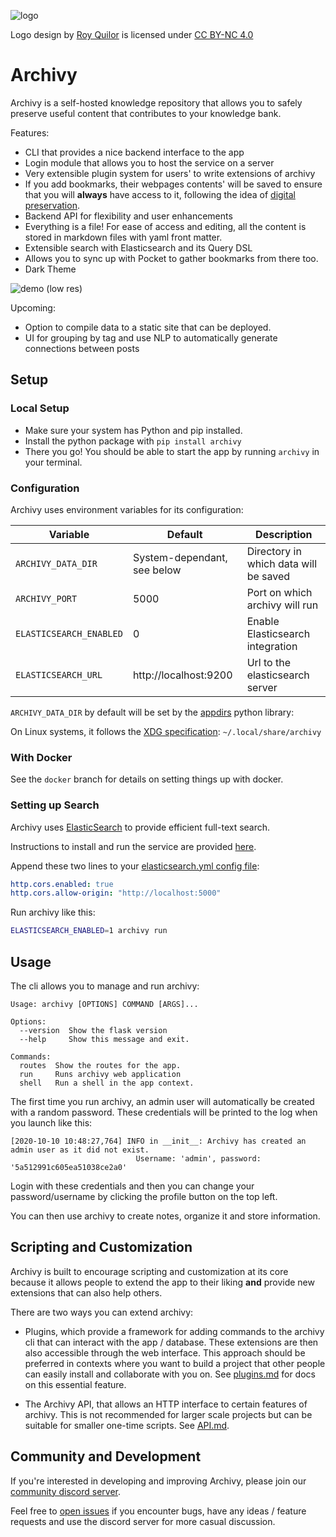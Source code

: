 
![logo](https://github.com/Uzay-G/archivy/raw/master/logo.png)

Logo design by [Roy Quilor](https://www.quilor.com/) is licensed under [CC BY-NC 4.0](https://creativecommons.org/licenses/by-nc/4.0)

# Archivy

Archivy is a self-hosted knowledge repository that allows you to safely preserve useful content that contributes to your knowledge bank.

Features:

- CLI that provides a nice backend interface to the app
- Login module that allows you to host the service on a server
- Very extensible plugin system for users' to write extensions of archivy
- If you add bookmarks, their webpages contents' will be saved to ensure that you will **always** have access to it, following the idea of [digital preservation](https://jeffhuang.com/designed_to_last/).
- Backend API for flexibility and user enhancements
- Everything is a file! For ease of access and editing, all the content is stored in markdown files with yaml front matter.
- Extensible search with Elasticsearch and its Query DSL
- Allows you to sync up with Pocket to gather bookmarks from there too.
- Dark Theme


![demo (low res)](https://github.com/Uzay-G/archivy/raw/master/archivy.gif)


Upcoming:

- Option to compile data to a static site that can be deployed.
- UI for grouping by tag and use NLP to automatically generate connections between posts

## Setup

### Local Setup

- Make sure your system has Python and pip installed.
- Install the python package with `pip install archivy`
- There you go! You should be able to start the app by running `archivy` in your terminal.

### Configuration

Archivy uses environment variables for its configuration:

| Variable                | Default                     | Description                           |
|-------------------------|-----------------------------|---------------------------------------|
| `ARCHIVY_DATA_DIR`      | System-dependant, see below | Directory in which data will be saved |
| `ARCHIVY_PORT`          | 5000                        | Port on which archivy will run        |
| `ELASTICSEARCH_ENABLED` | 0                           | Enable Elasticsearch integration      |
| `ELASTICSEARCH_URL`     | http://localhost:9200       | Url to the elasticsearch server       |


`ARCHIVY_DATA_DIR` by default will be set by the
[appdirs](https://pypi.org/project/appdirs/) python library:

On Linux systems, it follows the [XDG
specification](https://specifications.freedesktop.org/basedir-spec/basedir-spec-latest.html):
`~/.local/share/archivy`


### With Docker

See the `docker` branch for details on setting things up with docker.

### Setting up Search

Archivy uses [ElasticSearch](https://www.elastic.co) to provide efficient full-text search.

Instructions to install and run the service are provided [here](https://www.elastic.co/guide/en/elasticsearch/reference/current/install-elasticsearch.html).


Append these two lines to your [elasticsearch.yml config file](https://www.elastic.co/guide/en/elasticsearch/reference/current/settings.html):

```yaml
http.cors.enabled: true
http.cors.allow-origin: "http://localhost:5000"
```

Run archivy like this:

```bash
ELASTICSEARCH_ENABLED=1 archivy run
```

## Usage

The cli allows you to manage and run archivy:

```
Usage: archivy [OPTIONS] COMMAND [ARGS]...

Options:
  --version  Show the flask version
  --help     Show this message and exit.

Commands:
  routes  Show the routes for the app.
  run     Runs archivy web application
  shell   Run a shell in the app context.
```

The first time you run archivy, an admin user will automatically be created with a random password.
These credentials will be printed to the log when you launch like this:

```
[2020-10-10 10:48:27,764] INFO in __init__: Archivy has created an admin user as it did not exist.
                            Username: 'admin', password: '5a512991c605ea51038ce2a0'
```

Login with these credentials and then you can change your password/username by clicking the profile button on the top left.

You can then use archivy to create notes, organize it and store information.

## Scripting and Customization

Archivy is built to encourage scripting and customization at its core because it allows people to extend the app to their liking **and** provide new extensions that can also help others.

There are two ways you can extend archivy:

- Plugins, which provide a framework for adding commands to the archivy cli that can interact with the app / database. These extensions are then also accessible through the web interface. This approach should be preferred in contexts where you want to build a project that other people can easily install and collaborate with you on. See [plugins.md](https://github.com/Uzay-G/archivy/blob/master/plugins.md) for docs on this essential feature.

- The Archivy API, that allows an HTTP interface to certain features of archivy. This is not recommended for larger scale projects but can be suitable for smaller one-time scripts. See [API.md](https://github.com/Uzay-G/archivy/blob/master/API.md).


## Community and Development

If you're interested in developing and improving Archivy, please join our [community discord server](https://discord.gg/uQsqyxB).

Feel free to [open issues](https://github.com/Uzay-G/archivy/issues/new) if you encounter bugs, have any ideas / feature requests and use the discord server for more casual discussion.
